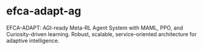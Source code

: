 # efca-adapt-ag
EFCA-ADAPT: AGI-ready Meta-RL Agent System with MAML, PPO, and Curiosity-driven learning. Robust, scalable, service-oriented architecture for adaptive intelligence.
